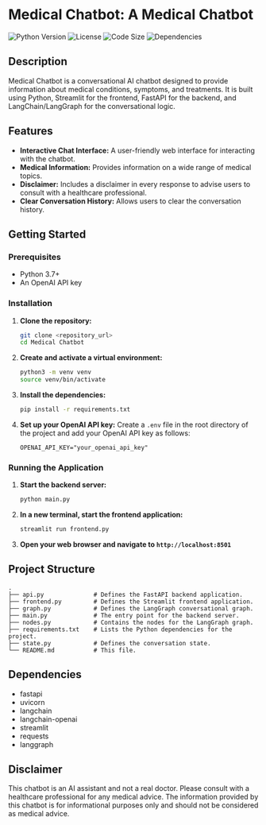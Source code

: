 # Medical Chatbot: A Medical Chatbot

![Python Version](https://img.shields.io/badge/python-3.7%2B-blue)
![License](https://img.shields.io/badge/license-MIT-green)
![Code Size](https://img.shields.io/github/languages/code-size/khulalit/MediBot)
![Dependencies](https://img.shields.io/badge/dependencies-up--to--date-brightgreen)

## Description
Medical Chatbot is a conversational AI chatbot designed to provide information about medical conditions, symptoms, and treatments. It is built using Python, Streamlit for the frontend, FastAPI for the backend, and LangChain/LangGraph for the conversational logic.

## Features
*   **Interactive Chat Interface:** A user-friendly web interface for interacting with the chatbot.
*   **Medical Information:** Provides information on a wide range of medical topics.
*   **Disclaimer:** Includes a disclaimer in every response to advise users to consult with a healthcare professional.
*   **Clear Conversation History:** Allows users to clear the conversation history.

## Getting Started

### Prerequisites
*   Python 3.7+
*   An OpenAI API key

### Installation
1.  **Clone the repository:**
    ```bash
    git clone <repository_url>
    cd Medical Chatbot
    ```
2.  **Create and activate a virtual environment:**
    ```bash
    python3 -m venv venv
    source venv/bin/activate
    ```
3.  **Install the dependencies:**
    ```bash
    pip install -r requirements.txt
    ```
4.  **Set up your OpenAI API key:**
    Create a `.env` file in the root directory of the project and add your OpenAI API key as follows:
    ```
    OPENAI_API_KEY="your_openai_api_key"
    ```

### Running the Application
1.  **Start the backend server:**
    ```bash
    python main.py
    ```
2.  **In a new terminal, start the frontend application:**
    ```bash
    streamlit run frontend.py
    ```
3.  **Open your web browser and navigate to `http://localhost:8501`**

## Project Structure
```
.
├── api.py              # Defines the FastAPI backend application.
├── frontend.py         # Defines the Streamlit frontend application.
├── graph.py            # Defines the LangGraph conversational graph.
├── main.py             # The entry point for the backend server.
├── nodes.py            # Contains the nodes for the LangGraph graph.
├── requirements.txt    # Lists the Python dependencies for the project.
├── state.py            # Defines the conversation state.
└── README.md           # This file.
```

## Dependencies
*   fastapi
*   uvicorn
*   langchain
*   langchain-openai
*   streamlit
*   requests
*   langgraph

## Disclaimer
This chatbot is an AI assistant and not a real doctor. Please consult with a healthcare professional for any medical advice. The information provided by this chatbot is for informational purposes only and should not be considered as medical advice.
